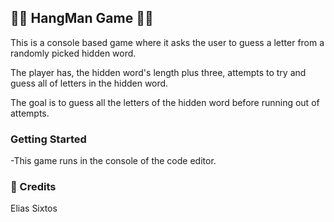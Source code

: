 
## 🕵️‍♂️ HangMan Game 🕵️‍♂️

This is a console based game where it asks the user to guess a letter from a randomly picked hidden word. 

The player has, the hidden word's length plus three, attempts to try and guess all of letters in the hidden word.

The goal is to guess all the letters of the hidden word before running out of attempts.

### Getting Started
-This game runs in the console of the code editor.

### 📃 Credits 
Elias Sixtos
